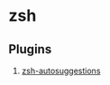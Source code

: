 # zsh

## Plugins

1. [zsh-autosuggestions](https://github.com/zsh-users/zsh-autosuggestions/blob/master/INSTALL.md)
